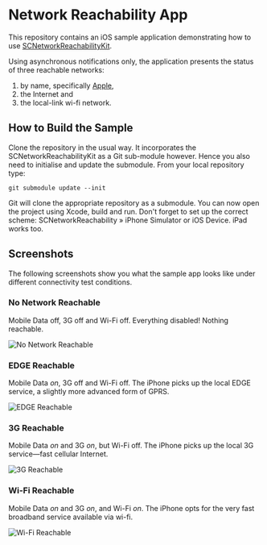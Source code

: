 # Network Reachability App

This repository contains an iOS sample application demonstrating how to use [SCNetworkReachabilityKit][SCNetworkReachabilityKit].

[SCNetworkReachabilityKit]:https://github.com/royratcliffe/SCNetworkReachabilityKit

Using asynchronous notifications only, the application presents the status of three reachable networks:

1. by name, specifically [Apple](http://www.apple.com),
2. the Internet and
3. the local-link wi-fi network.

## How to Build the Sample

Clone the repository in the usual way. It incorporates the SCNetworkReachabilityKit as a Git sub-module however. Hence you also need to initialise and update the submodule. From your local repository type:

	git submodule update --init

Git will clone the appropriate repository as a submodule. You can now open the project using Xcode, build and run. Don't forget to set up the correct scheme: SCNetworkReachability » iPhone Simulator or iOS Device. iPad works too.

## Screenshots

The following screenshots show you what the sample app looks like under different connectivity test conditions.

### No Network Reachable

Mobile Data off, 3G off and Wi-Fi off. Everything disabled! Nothing reachable.

![No Network Reachable](https://github.com/royratcliffe/SCNetworkReachability/raw/master/Screenshots/No%20Network%20Reachable.png)

### EDGE Reachable

Mobile Data *on*, 3G off and Wi-Fi off. The iPhone picks up the local EDGE service, a slightly more advanced form of GPRS.

![EDGE Reachable](https://github.com/royratcliffe/SCNetworkReachability/raw/master/Screenshots/EDGE%20Reachable.png)

### 3G Reachable

Mobile Data *on* and 3G *on*, but Wi-Fi off. The iPhone picks up the local 3G service—fast cellular Internet.

![3G Reachable](https://github.com/royratcliffe/SCNetworkReachability/raw/master/Screenshots/3G%20Reachable.png)

### Wi-Fi Reachable

Mobile Data *on* and 3G *on*, and Wi-Fi *on*. The iPhone opts for the very fast broadband service available via wi-fi.

![Wi-Fi Reachable](https://github.com/royratcliffe/SCNetworkReachability/raw/master/Screenshots/Wi-Fi%20Reachable.png)
